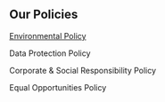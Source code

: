 ## Our Policies

[Environmental Policy](netnodes_environmental_policy)

Data Protection Policy

Corporate & Social Responsibility Policy

Equal Opportunities Policy
